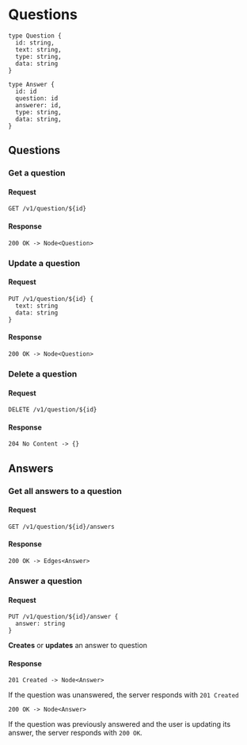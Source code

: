 # Questions

    type Question {
      id: string,
      text: string,
      type: string,
      data: string
    }

    type Answer {
      id: id
      question: id
      answerer: id,
      type: string,
      data: string,
    }

## Questions

### Get a question
#### Request

    GET /v1/question/${id}

#### Response

    200 OK -> Node<Question>


### Update a question
#### Request

    PUT /v1/question/${id} {
      text: string
      data: string
    }

#### Response

    200 OK -> Node<Question>

### Delete a question
#### Request

    DELETE /v1/question/${id}

#### Response

    204 No Content -> {}


## Answers

### Get all answers to a question
#### Request

    GET /v1/question/${id}/answers

#### Response

    200 OK -> Edges<Answer>


### Answer a question
#### Request

    PUT /v1/question/${id}/answer {
      answer: string
    }

**Creates** or **updates** an answer to question

#### Response

    201 Created -> Node<Answer>

If the question was unanswered, the server responds with `201 Created`

    200 OK -> Node<Answer>

If the question was previously answered and the user is updating its answer,
the server responds with `200 OK`.
